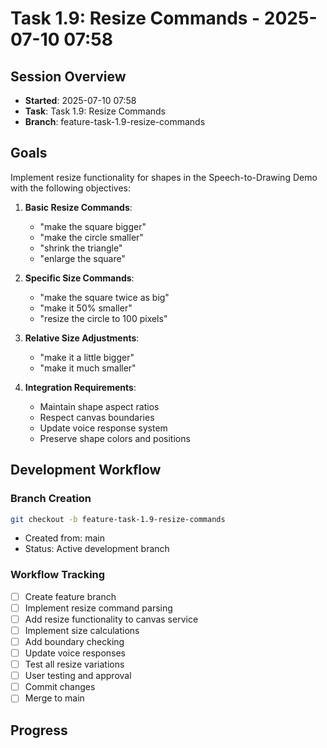 # Task 1.9: Resize Commands - 2025-07-10 07:58

## Session Overview
- **Started**: 2025-07-10 07:58
- **Task**: Task 1.9: Resize Commands
- **Branch**: feature-task-1.9-resize-commands

## Goals
Implement resize functionality for shapes in the Speech-to-Drawing Demo with the following objectives:

1. **Basic Resize Commands**:
   - "make the square bigger"
   - "make the circle smaller"
   - "shrink the triangle"
   - "enlarge the square"

2. **Specific Size Commands**:
   - "make the square twice as big"
   - "make it 50% smaller"
   - "resize the circle to 100 pixels"

3. **Relative Size Adjustments**:
   - "make it a little bigger"
   - "make it much smaller"

4. **Integration Requirements**:
   - Maintain shape aspect ratios
   - Respect canvas boundaries
   - Update voice response system
   - Preserve shape colors and positions

## Development Workflow

### Branch Creation
```bash
git checkout -b feature-task-1.9-resize-commands
```
- Created from: main
- Status: Active development branch

### Workflow Tracking
- [ ] Create feature branch
- [ ] Implement resize command parsing
- [ ] Add resize functionality to canvas service
- [ ] Implement size calculations
- [ ] Add boundary checking
- [ ] Update voice responses
- [ ] Test all resize variations
- [ ] User testing and approval
- [ ] Commit changes
- [ ] Merge to main

## Progress

<!-- Updates will be added here -->